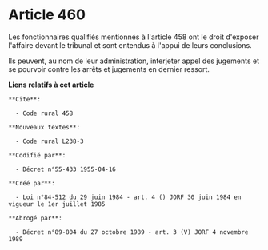 # Article 460

Les fonctionnaires qualifiés mentionnés à l'article 458 ont le droit d'exposer l'affaire devant le tribunal et sont entendus
à l'appui de leurs conclusions.

Ils peuvent, au nom de leur administration, interjeter appel des jugements et se pourvoir contre les arrêts et jugements en
dernier ressort.

**Liens relatifs à cet article**

	**Cite**:

	  - Code rural 458

	**Nouveaux textes**:

	  - Code rural L238-3

	**Codifié par**:

	  - Décret n°55-433 1955-04-16

	**Créé par**:

	  - Loi n°84-512 du 29 juin 1984 - art. 4 () JORF 30 juin 1984 en vigueur le 1er juillet 1985

	**Abrogé par**:

	  - Décret n°89-804 du 27 octobre 1989 - art. 3 (V) JORF 4 novembre 1989
